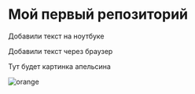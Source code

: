 # Мой первый репозиторий
Добавили текст на ноутбуке

Добавили текст через браузер

Тут будет картинка апельсина

![orange](orange.png)
